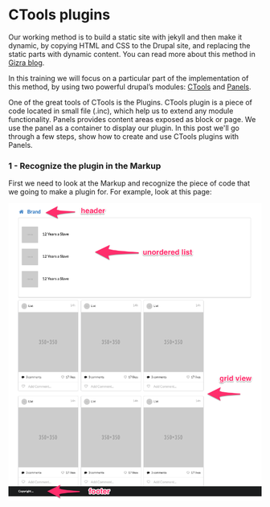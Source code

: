 # CTools plugins

Our working method is to build a static site with jekyll and then make it dynamic, by copying HTML and CSS to the Drupal site, and replacing the static parts with dynamic content. You can read more about this method in [Gizra blog](http://www.gizra.com/content/custom-css-as-contrib-with-jekyll/).

In this training we will focus on a particular part of the implementation of this method, by using two powerful drupal’s modules: [CTools](https://www.drupal.org/project/ctools) and [Panels](https://www.drupal.org/project/panels).

One of the great tools of CTools is the Plugins.
CTools plugin is a piece of code located in small file (.inc), which help us to extend any module functionality.
Panels provides content areas exposed as block or page. We use the panel as a container to display our plugin.
In this post we'll go through a few steps, show how to create and use CTools plugins with Panels.


### 1 - Recognize the plugin in the Markup

First we need to look at the Markup and recognize the piece of code that we going to make a plugin for.
For example, look at this page:

![](markup.png)

